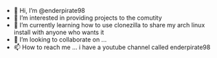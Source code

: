 - 👋 Hi, I’m @enderpirate98
- 👀 I’m interested in providing projects to the comutity
- 🌱 I’m currently learning how to use clonezilla to share my arch linux install with anyone who wants it
- 💞️ I’m looking to collaborate on ...
- 📫 How to reach me ... i have a youtube channel called enderpirate98

<!---
enderpirate98/enderpirate98 is a ✨ special ✨ repository because its `README.md` (this file) appears on your GitHub profile.
You can click the Preview link to take a look at your changes.
--->
